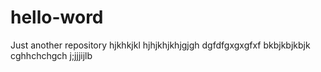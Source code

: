 # hello-word
Just another repository
hjkhkjkl   hjhjkhjkhjgjgh dgfdfgxgxgfxf 
bkbjkbjkbjk cghhchchgch j;jjjijlb
